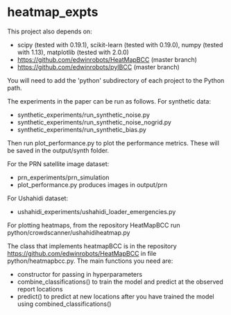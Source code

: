 # heatmap_expts

This project also depends on:

   * scipy (tested with 0.19.1), scikit-learn (tested with 0.19.0), numpy (tested with 1.13), matplotlib (tested with 2.0.0)
   * https://github.com/edwinrobots/HeatMapBCC (master branch)
   * https://github.com/edwinrobots/pyIBCC (master branch)
   
You will need to add the 'python' subdirectory of each project to the Python path.
   
The experiments in the paper can be run as follows. For synthetic data:

   * synthetic_experiments/run_synthetic_noise.py
   * synthetic_experiments/run_synthetic_noise_nogrid.py
   * synthetic_experiments/run_synthetic_bias.py
   
Then run plot_performance.py to plot the performance metrics. These will be saved in the 
output/synth folder.

For the PRN satellite image dataset:
   * prn_experiments/prn_simulation
   * plot_performance.py produces images in output/prn
   
For Ushahidi dataset:
   * ushahidi_experiments/ushahidi_loader_emergencies.py
   
For plotting heatmaps, from the repository HeatMapBCC run python/crowdscanner/ushahidiheatmap.py

The class that implements heatmapBCC is in the repository https://github.com/edwinrobots/HeatMapBCC in file 
python/heatmapbcc.py. The main functions you need are:
   * constructor for passing in hyperparameters
   * combine_classifications() to train the model and predict at the observed report locations
   * predict() to predict at new locations after you have trained the model using combined_classifications()

